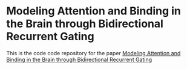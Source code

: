 # Modeling Attention and Binding in the Brain through Bidirectional Recurrent Gating

This is the code code repository for the paper [Modeling Attention and Binding in the Brain through Bidirectional Recurrent Gating](https://doi.org/10.1101/2024.09.09.612033)

